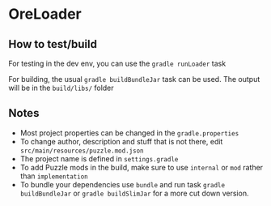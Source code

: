 # OreLoader

## How to test/build
For testing in the dev env, you can use the `gradle runLoader` task

For building, the usual `gradle buildBundleJar` task can be used. The output will be in the `build/libs/` folder

## Notes
- Most project properties can be changed in the `gradle.properties`
- To change author, description and stuff that is not there, edit `src/main/resources/puzzle.mod.json`
- The project name is defined in `settings.gradle`
- To add Puzzle mods in the build, make sure to use `internal` or `mod` rather than `implementation`
- To bundle your dependencies use `bundle` and run task `gradle buildBundleJar` or `gradle buildSlimJar` for a more cut down version.